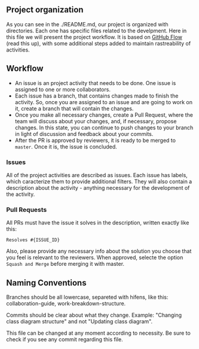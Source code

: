 ## Project organization

As you can see in the ./README.md, our project is organized with directories. Each one has specific files related to the develpment. Here in this file we will present the project workflow. It is based on [GitHub Flow](https://guides.github.com/introduction/flow/) (read this up), with some additional steps added to maintain rastreability of activities.

## Workflow

* An issue is an project activity that needs to be done. One issue is assigned to one or more collaborators.
* Each issue has a branch, that contains changes made to finish the activity. So, once you are assigned to an issue and are going to work on it, create a branch that will contain the changes.
* Once you make all necessary changes, create a Pull Request, where the team will discuss about your changes, and, if necessary, propose changes. In this state, you can continue to push changes to your branch in light of discussion and feedback about your commits.
* After the PR is approved by reviewers, it is ready to be merged to `master`. Once it is, the issue is concluded.

### Issues

All of the project activities are described as issues. Each issue has labels, which caracterize them to provide additional filters. They will also contain a description about the activity - anything necessary for the development of the activity.

### Pull Requests

All PRs must have the issue it solves in the description, written exactly like this:

`Resolves #{ISSUE_ID}`

Also, please provide any necessary info about the solution you choose that you feel is relevant to the reviewers. When approved, selecte the option `Squash and Merge` before merging it with master.

## Naming Conventions

Branches should be all lowercase, separeted with hifens, like this: collaboration-guide, work-breakdown-structure.

Commits should be clear about what they change. Example: "Changing class diagram structure" and not "Updating class diagram".

This file can be changed at any moment according to necessity. Be sure to check if you see any commit regarding this file.
